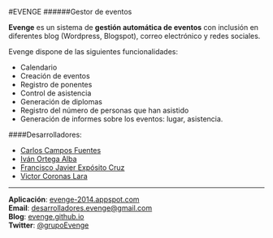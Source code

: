 #EVENGE
######Gestor de eventos

**Evenge** es un sistema de **gestión automática de eventos** con inclusión en diferentes blog (Wordpress, Blogspot), correo electrónico y redes sociales.  
   
Evenge dispone de las siguientes funcionalidades:  
* Calendario
* Creación de eventos 
* Registro de ponentes
* Control de asistencia 
* Generación de diplomas
* Registro del número de personas que han asistido 
* Generación de informes sobre los eventos: lugar, asistencia.

####Desarrolladores:

* [Carlos Campos Fuentes](http://github.com/ccamposfuentes)
* [Iván Ortega Alba](http://github.com/ivanortegaalba)
* [Francisco Javier Expósito Cruz](http://github.com/franexposito)
* [Victor Coronas Lara](http://github.com/VictorCoronas)

-------------------------
**Aplicación**: [evenge-2014.appspot.com](https://evenge-2014.appspot.com)  
**Email**: desarrolladores.evenge@gmail.com  
**Blog**: [evenge.github.io](http://evenge.github.io)  
**Twitter**: [@grupoEvenge](https://twitter.com/grupoEvenge)  
